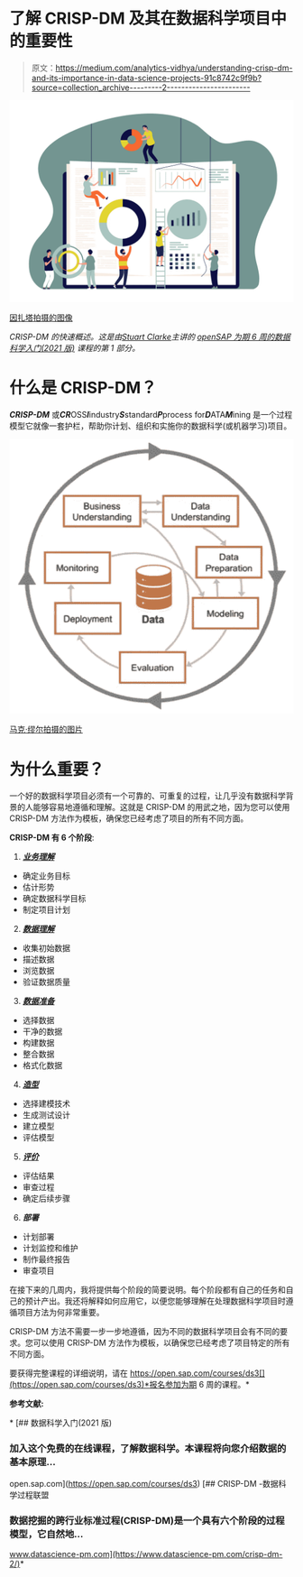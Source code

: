 # 了解 CRISP-DM 及其在数据科学项目中的重要性

> 原文：<https://medium.com/analytics-vidhya/understanding-crisp-dm-and-its-importance-in-data-science-projects-91c8742c9f9b?source=collection_archive---------2----------------------->

![](img/434231fdf4476ba8d3155e576f02cd31.png)

[因扎塔拍摄的图像](https://www.inzata.com/data-science-vs-business-intelligence-whats-the-difference/)

*CRISP-DM 的快速概述。这是由*[*Stuart Clarke*](https://www.linkedin.com/in/stuartclarkeanalytics/?originalSubdomain=uk)*主讲的* [*openSAP 为期 6 周的数据科学入门(2021 版)*](https://open.sap.com/courses/ds3) *课程的第 1 部分。*

# 什么是 CRISP-DM？

***CRISP-DM*** 或***CR***OSS***I***industry***S***standard***P***process for***D***ATA***M***ining 是一个过程模型它就像一套护栏，帮助你计划、组织和实施你的数据科学(或机器学习)项目。

![](img/1d1cec9af8a3c90617d34b85b5fec49a.png)

[马克·缪尔拍摄的图片](https://blogs.sap.com/2018/08/28/sap-machine-learning-approaching-your-project/)

# 为什么重要？

一个好的数据科学项目必须有一个可靠的、可重复的过程，让几乎没有数据科学背景的人能够容易地遵循和理解。这就是 CRISP-DM 的用武之地，因为您可以使用 CRISP-DM 方法作为模板，确保您已经考虑了项目的所有不同方面。

**CRISP-DM 有 6 个阶段**:

1.  [***业务理解***](https://zluna.medium.com/crisp-dm-phase-1-business-understanding-255b47adf90a)

*   确定业务目标
*   估计形势
*   确定数据科学目标
*   制定项目计划

2. [***数据理解***](/analytics-vidhya/crisp-dm-phase-2-data-understanding-b4d627ba6b45)

*   收集初始数据
*   描述数据
*   浏览数据
*   验证数据质量

3. [***数据准备***](https://zluna.medium.com/crisp-dm-phase-3-data-preparation-faf5ee8dc38e)

*   选择数据
*   干净的数据
*   构建数据
*   整合数据
*   格式化数据

4. [***造型***](/analytics-vidhya/crisp-dm-phase-4-modeling-phase-b81f2580ff3)

*   选择建模技术
*   生成测试设计
*   建立模型
*   评估模型

5. [***评价***](/analytics-vidhya/crisp-dm-phase-5-evaluation-phase-d7bb3c75220a)

*   评估结果
*   审查过程
*   确定后续步骤

6. ***部署***

*   计划部署
*   计划监控和维护
*   制作最终报告
*   审查项目

在接下来的几周内，我将提供每个阶段的简要说明。每个阶段都有自己的任务和自己的预计产出。我还将解释如何应用它，以便您能够理解在处理数据科学项目时遵循项目方法为何非常重要。

CRISP-DM 方法不需要一步一步地遵循，因为不同的数据科学项目会有不同的要求。您可以使用 CRISP-DM 方法作为模板，以确保您已经考虑了项目特定的所有不同方面。

要获得完整课程的详细说明，请在 https://open.sap.com/courses/ds3[](https://open.sap.com/courses/ds3)*报名参加为期 6 周的课程。*

****参考文献:****

*[](https://open.sap.com/courses/ds3) [## 数据科学入门(2021 版)

### 加入这个免费的在线课程，了解数据科学。本课程将向您介绍数据的基本原理…

open.sap.com](https://open.sap.com/courses/ds3) [](https://www.datascience-pm.com/crisp-dm-2/) [## CRISP-DM -数据科学过程联盟

### 数据挖掘的跨行业标准过程(CRISP-DM)是一个具有六个阶段的过程模型，它自然地…

www.datascience-pm.com](https://www.datascience-pm.com/crisp-dm-2/)*